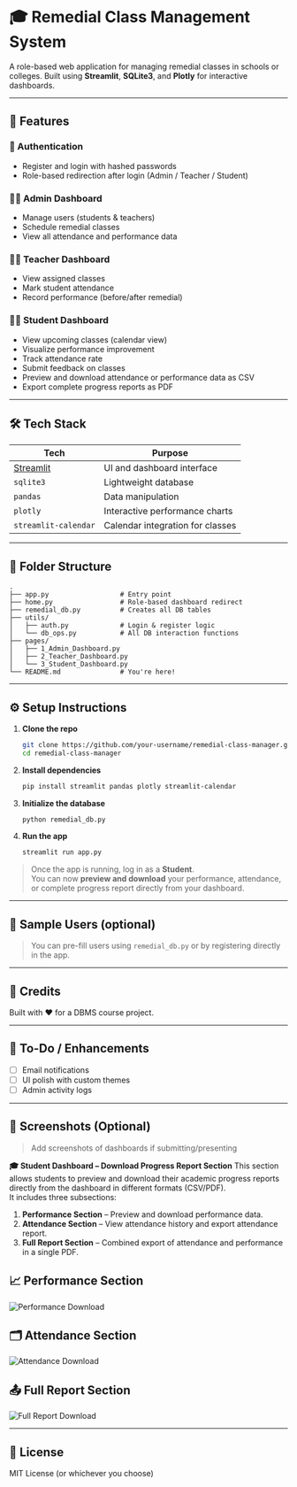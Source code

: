 # 🎓 Remedial Class Management System

A role-based web application for managing remedial classes in schools or colleges. Built using **Streamlit**, **SQLite3**, and **Plotly** for interactive dashboards.

---

## 🚀 Features

### 🔐 Authentication
- Register and login with hashed passwords
- Role-based redirection after login (Admin / Teacher / Student)

### 🧑‍💼 Admin Dashboard
- Manage users (students & teachers)
- Schedule remedial classes
- View all attendance and performance data

### 👨‍🏫 Teacher Dashboard
- View assigned classes
- Mark student attendance
- Record performance (before/after remedial)

### 👩‍🎓 Student Dashboard
- View upcoming classes (calendar view)
- Visualize performance improvement
- Track attendance rate
- Submit feedback on classes
- Preview and download attendance or performance data as CSV
- Export complete progress reports as PDF


---

## 🛠️ Tech Stack

| Tech | Purpose |
|------|---------|
| [Streamlit](https://streamlit.io) | UI and dashboard interface |
| `sqlite3` | Lightweight database |
| `pandas` | Data manipulation |
| `plotly` | Interactive performance charts |
| `streamlit-calendar` | Calendar integration for classes |

---

## 📁 Folder Structure

```
.
├── app.py                  # Entry point
├── home.py                 # Role-based dashboard redirect
├── remedial_db.py          # Creates all DB tables
├── utils/
│   ├── auth.py             # Login & register logic
│   └── db_ops.py           # All DB interaction functions
├── pages/
│   ├── 1_Admin_Dashboard.py
│   ├── 2_Teacher_Dashboard.py
│   └── 3_Student_Dashboard.py
└── README.md               # You're here!
```

---

## ⚙️ Setup Instructions

1. **Clone the repo**
   ```bash
   git clone https://github.com/your-username/remedial-class-manager.git
   cd remedial-class-manager
   ```

2. **Install dependencies**
   ```bash
   pip install streamlit pandas plotly streamlit-calendar
   ```

3. **Initialize the database**
   ```bash
   python remedial_db.py
   ```

4. **Run the app**
   ```bash
   streamlit run app.py
   
> Once the app is running, log in as a **Student**.  
> You can now **preview and download** your performance, attendance, or complete progress report directly from your dashboard.
   

---

## 🧪 Sample Users (optional)
> You can pre-fill users using `remedial_db.py` or by registering directly in the app.

---

## 📌 Credits

Built with ❤️ for a DBMS course project.

---

## 🧼 To-Do / Enhancements

- [ ] Email notifications
- [ ] UI polish with custom themes
- [ ] Admin activity logs

---

## 📸 Screenshots (Optional)

> Add screenshots of dashboards if submitting/presenting

**🎓 Student Dashboard – Download Progress Report Section**
This section allows students to preview and download their academic progress reports directly from the dashboard in different formats (CSV/PDF).  
It includes three subsections:
1. **Performance Section** – Preview and download performance data.
2. **Attendance Section** – View attendance history and export attendance report.
3. **Full Report Section** – Combined export of attendance and performance in a single PDF.

## 📈 Performance Section
![Performance Download](student_dashboard_export.png)

## 🗂️ Attendance Section
![Attendance Download](student_dashboard_export2.png)

## 📤 Full Report Section
![Full Report Download](student_dashboard_export3.png)



---

## 📜 License

MIT License (or whichever you choose)
